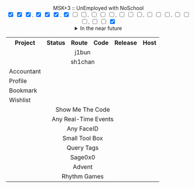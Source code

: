 <div align="center">
    <p style="margin: 0px;">MSK+3 :: UnEmployed with NoSchool</p>
    <input type="checkbox" checked="checked" />
    <input type="checkbox" checked="checked" />
    <input type="checkbox" checked="checked" />.
    <input type="checkbox" checked="checked" />
    <input type="checkbox" checked="checked" />
    <input type="checkbox" checked="checked" />.
    <input type="checkbox" checked="checked" />
    <input type="checkbox" />
    <input type="checkbox" />.
    <input type="checkbox" />
    <input type="checkbox" />
    <input type="checkbox" />.
    <input type="checkbox" />
    <input type="checkbox" />
    <input type="checkbox" />.
    <input type="checkbox" />
    <input type="checkbox" />
    <input type="checkbox" />.
    <input type="checkbox" />
    <input type="checkbox" />
    <input type="checkbox" />.
    <input type="checkbox" />
    <input type="checkbox" />
    <input type="checkbox" checked="checked" />
</div>

<details align="center">
    <summary>In the near future</summary>
<div align="center">
    <p style="margin: 0px;">MSK+3 :: Work 08.00 - 17.00 </p>
    <input type="checkbox" />
    <input type="checkbox" />
    <input type="checkbox" />.
    <input type="checkbox" />
    <input type="checkbox" />
    <input type="checkbox" />.
    <input type="checkbox" />
    <input type="checkbox" checked="checked" />
    <input type="checkbox" checked="checked" />.
    <input type="checkbox" checked="checked" />
    <input type="checkbox" checked="checked" />
    <input type="checkbox" checked="checked" />.
    <input type="checkbox" checked="checked" />
    <input type="checkbox" checked="checked" />
    <input type="checkbox" checked="checked" />.
    <input type="checkbox" checked="checked" />
    <input type="checkbox" checked="checked" />
    <input type="checkbox" />.
    <input type="checkbox" />
    <input type="checkbox" />
    <input type="checkbox" />.
    <input type="checkbox" />
    <input type="checkbox" />
    <input type="checkbox" />
</div>

<div align="center">
    <p style="margin: 0px;">MSK+3 :: Work 10.00 - 19.00 </p>
    <input type="checkbox" />
    <input type="checkbox" />
    <input type="checkbox" />.
    <input type="checkbox" />
    <input type="checkbox" />
    <input type="checkbox" />.
    <input type="checkbox" />
    <input type="checkbox" />
    <input type="checkbox" />.
    <input type="checkbox" checked="checked" />
    <input type="checkbox" checked="checked" />
    <input type="checkbox" checked="checked" />.
    <input type="checkbox" checked="checked" />
    <input type="checkbox" checked="checked" />
    <input type="checkbox" checked="checked" />.
    <input type="checkbox" checked="checked" />
    <input type="checkbox" checked="checked" />
    <input type="checkbox" checked="checked" />.
    <input type="checkbox" checked="checked" />
    <input type="checkbox" />
    <input type="checkbox" />.
    <input type="checkbox" />
    <input type="checkbox" />
    <input type="checkbox" />
</div>

<div align="center">
    <p style="margin: 0px;">GMT+9 :: School 8.30 - 12.40 </p>
    <input type="checkbox" />
    <input type="checkbox" />
    <input type="checkbox" />.
    <input type="checkbox" checked="checked" />
    <input type="checkbox" checked="checked" />
    <input type="checkbox" checked="checked" />.
    <input type="checkbox" checked="checked" />
    <input type="checkbox" checked="checked" />
    <input type="checkbox" />.
    <input type="checkbox" />
    <input type="checkbox" />
    <input type="checkbox" />.
    <input type="checkbox" />
    <input type="checkbox" />
    <input type="checkbox" />.
    <input type="checkbox" />
    <input type="checkbox" />
    <input type="checkbox" />.
    <input type="checkbox" />
    <input type="checkbox" />
    <input type="checkbox" />.
    <input type="checkbox" />
    <input type="checkbox" />
    <input type="checkbox" />
</div>

<div align="center">
    <p style="margin: 0px;">GMT+9 :: School 13.00 - 17.00 </p>
    <input type="checkbox" />
    <input type="checkbox" />
    <input type="checkbox" />.
    <input type="checkbox" />
    <input type="checkbox" />
    <input type="checkbox" />.
    <input type="checkbox" />
    <input type="checkbox" checked="checked" />
    <input type="checkbox" checked="checked" />.
    <input type="checkbox" checked="checked" />
    <input type="checkbox" checked="checked" />
    <input type="checkbox" checked="checked" />.
    <input type="checkbox" />
    <input type="checkbox" />
    <input type="checkbox" />.
    <input type="checkbox" />
    <input type="checkbox" />
    <input type="checkbox" />.
    <input type="checkbox" />
    <input type="checkbox" />
    <input type="checkbox" />.
    <input type="checkbox" />
    <input type="checkbox" />
    <input type="checkbox" />
</div>

<div align="center">
    <p style="margin: 0px;">MSK+3 :: Summary with NoSleep </p>
    <input type="checkbox" />
    <input type="checkbox" />
    <input type="checkbox" />.
    <input type="checkbox" checked="checked" />
    <input type="checkbox" checked="checked" />
    <input type="checkbox" checked="checked" />.
    <input type="checkbox" checked="checked" />
    <input type="checkbox" checked="checked" />
    <input type="checkbox" checked="checked" />.
    <input type="checkbox" checked="checked" />
    <input type="checkbox" checked="checked" />
    <input type="checkbox" checked="checked" />.
    <input type="checkbox" checked="checked" />
    <input type="checkbox" checked="checked" />
    <input type="checkbox" checked="checked" />.
    <input type="checkbox" checked="checked" />
    <input type="checkbox" checked="checked" />
    <input type="checkbox" checked="checked" />.
    <input type="checkbox" checked="checked" />
    <input type="checkbox" />
    <input type="checkbox" />.
    <input type="checkbox" />
    <input type="checkbox" />
    <input type="checkbox" />
</div>
</details>

<!--
Table Structure: https://github.com/seefs001/xox
-->

<table align="center">
    <tr>
        <th>Project</th>
        <th>Status</th>
        <th>Route</th>
        <th>Code</th>
        <th>Release</th>
        <th>Host</th>
    </tr>
    <tr>
        <td colspan="6" align="center">j1bun</td>
    </tr>
    <tr>
        <td colspan="6" align="center">sh1chan</td>
    </tr>
    <tr>
        <td>Accountant</td>
    </tr>
    <tr>
        <td>Profile</td>
    </tr>
    <tr>
        <td>Bookmark</td>
    </tr>
    <tr>
        <td>Wishlist</td>
    </tr>
    <tr>
        <td colspan="6" align="center">Show Me The Code</td>
    </tr>
    <tr>
        <td colspan="6" align="center">Any Real-Time Events</td>
    </tr>
    <tr>
        <td colspan="6" align="center">Any FaceID</td>
    </tr>
    <tr>
        <td colspan="6" align="center">Small Tool Box</td>
    </tr>
    <tr>
        <td colspan="6" align="center">Query Tags</td>
    </tr>
    <tr>
        <td colspan="6" align="center">Sage0x0</td>
    </tr>
    <tr>
        <td colspan="6" align="center">Advent</td>
    </tr>
    <tr>
        <td colspan="6" align="center">Rhythm Games</td>
    </tr>
</table>
